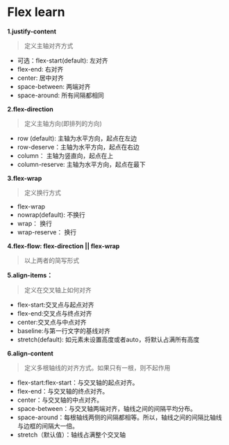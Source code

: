 # Flex learn

**1.justify-content**
>定义主轴对齐方式
- 可选：flex-start(default): 左对齐
- flex-end: 右对齐
- center: 居中对齐
- space-between: 两端对齐
- space-around: 所有间隔都相同


**2.flex-direction**
>定义主轴方向(即排列的方向)
- row (default): 主轴为水平方向，起点在左边
- row-deserve：主轴为水平方向，起点在右边
- column： 主轴为竖直向，起点在上
- column-reserve: 主轴为水平方向，起点在最下


**3.flex-wrap**
>定义换行方式
- flex-wrap
- nowrap(default): 不换行
- wrap： 换行
- wrap-reserve： 换行


**4.flex-flow: flex-direction || flex-wrap**
>以上两者的简写形式


**5.align-items：**
>定义在交叉轴上如何对齐
- flex-start:交叉点与起点对齐
- flex-end:交叉点与终点对齐
- center:交叉点与中点对齐
- baseline:与第一行文字的基线对齐
- stretch(default): 如元素未设置高度或者auto，将默认占满所有高度


**6.align-content**
>定义多根轴线的对齐方式。如果只有一根，则不起作用
- flex-start:flex-start：与交叉轴的起点对齐。
- flex-end：与交叉轴的终点对齐。
- center：与交叉轴的中点对齐。
- space-between：与交叉轴两端对齐，轴线之间的间隔平均分布。
- space-around：每根轴线两侧的间隔都相等。所以，轴线之间的间隔比轴线与边框的间隔大一倍。
- stretch（默认值）：轴线占满整个交叉轴
